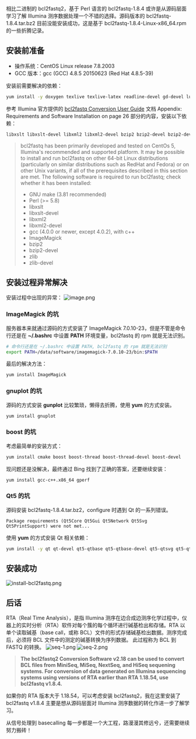相比二进制的 bcl2fastq2，基于 Perl 语言的 bcl2fastq-1.8.4 或许是从源码层面学习了解 Illumina 测序数据处理一个不错的选择。源码版本的 bcl2fastq-1.8.4.tar.bz2 目前没能安装成功，这是基于 bcl2fastq-1.8.4-Linux-x86_64.rpm 的一些折腾记录。

## 安装前准备

- 操作系统：CentOS Linux release 7.8.2003
- GCC 版本：gcc (GCC) 4.8.5 20150623 (Red Hat 4.8.5-39)

安装前需要解决的依赖：

```bash
yum install -y doxygen texlive texlive-latex readline-devel gd-devel lua-devel cairo-devel pango-devel wxGTK-devel libcaca-devel svgalib-devel
```

参考 Illumina 官方提供的 [bcl2fastq Conversion User Guide](https://support.illumina.com/content/dam/illumina-support/documents/documentation/software_documentation/bcl2fastq/bcl2fastq_letterbooklet_15038058brpmi.pdf) 文档 Appendix: Requirements and Software Installation on page 26 部分的内容，安装以下依赖：

```bash
libxslt libxslt-devel libxml2 libxml2-devel bzip2 bzip2-devel bzip2-devel-zlib zlib zlib-devel
```

> bcl2fastq has been primarily developed and tested on CentOs 5, Illumina's recommended
> and supported platform. It may be possible to install and run bcl2fastq on other 64-bit
> Linux distributions (particularly on similar distributions such as RedHat and Fedora) or
> on other Unix variants, if all of the prerequisites described in this section are met.
> The following software is required to run bcl2fastq; check whether it has been installed:
>
> - GNU make (3.81 recommended)
> - Perl (>= 5.8)
> - libxslt
> - libxslt-devel
> - libxml2
> - libxml2-devel
> - gcc (4.0.0 or newer, except 4.0.2), with c++
> - ImageMagick
> - bzip2
> - bzip2-devel
> - zlib
> - zlib-devel

## 安装过程异常解决

安装过程中出现的异常：
![image.png](https://cdn.nlark.com/yuque/0/2020/png/126032/1607997914151-350a92e3-bd86-4a6b-9c9e-3fcc3b26c965.png#height=116&id=cGmZG&originHeight=116&originWidth=693&originalType=binary&ratio=1&rotation=0&showTitle=false&size=14673&status=done&style=none&title=&width=693)

### ImageMagick 的坑

服务器本来就通过源码的方式安装了 ImageMagick 7.0.10-23，但是不管是命令行还是在 **~/.bashrc** 中设置 **PATH** 环境变量，bcl2fastq 的 rpm 就是无法识别。

```bash
# 命令行还是在 ~/.bashrc 中设置 PATH, bcl2fastq 的 rpm 就是无法识别
export PATH=/data/software/imagemagick-7.0.10-23/bin:$PATH
```

最后的解决方法：

```bash
yum install ImageMagick
```

### gnuplot 的坑

源码的方式安装 **gunplot** 比较繁琐，懒得去折腾，使用 **yum** 的方式安装。

```bash
yum install gnuplot
```

### boost 的坑

考虑最简单的安装方式：

```bash
yum install cmake boost boost-thread boost-thread-devel boost-devel
```

现问题还是没解决，最终通过 Bing 找到了正确的答案，还要继续安装：

```bash
yum install gcc-c++.x86_64 gperf
```

### Qt5 的坑

源码安装 bcl2fastq-1.8.4.tar.bz2，configure 时遇到 Qt 的一系列错误。

```shell
Package requirements (Qt5Core Qt5Gui Qt5Network Qt5Svg Qt5PrintSupport) were not met...
```

使用 **yum** 的方式安装 Qt 相关依赖：

```bash
yum install -y qt qt-devel qt5-qtbase qt5-qtbase-devel qt5-qtsvg qt5-qtsvg-devel
```

## 安装成功

![install-bcl2fastq.png](https://cdn.nlark.com/yuque/0/2020/png/126032/1608002988372-e5dbdec3-148c-4da7-8144-5991cb4dd4ec.png#height=591&id=GElmS&originHeight=591&originWidth=1097&originalType=binary&ratio=1&rotation=0&showTitle=false&size=39244&status=done&style=none&title=&width=1097)

## 后话

RTA（Real Time Analysis），是指 Illumina 测序在边合成边测序化学过程中，仪器上的实时分析（RTA）软件对每个簇的每个循环进行碱基检出和存储。RTA 以单个读取碱基（base call，或称 BCL）文件的形式存储碱基检出数据。测序完成后，必须将 BCL 文件中的测定的碱基转换为序列数据。 此过程称为 BCL 到 FASTQ 的转换。
![seq-1.png](https://cdn.nlark.com/yuque/0/2020/png/126032/1608167523398-b93ad7fb-c944-47e3-b1e8-68cd92854d5b.png#height=565&id=ZOOFj&originHeight=565&originWidth=799&originalType=binary&ratio=1&rotation=0&showTitle=false&size=266145&status=done&style=none&title=&width=799)
![seq-2.png](https://cdn.nlark.com/yuque/0/2020/png/126032/1608167534338-3d552304-120f-4724-a308-d878bf24f7ad.png#height=462&id=EqGFn&originHeight=462&originWidth=796&originalType=binary&ratio=1&rotation=0&showTitle=false&size=215707&status=done&style=none&title=&width=796)

> **The bcl2fastq2 Conversion Software v2.18 can be used to convert BCL files from MiniSeq, MiSeq, NextSeq, and HiSeq sequening systems. For conversion of data generated on Illumina sequencing systems using versions of RTA earlier than RTA 1.18.54, use bcl2fastq v1.8.4.**

如果你的 RTA 版本大于 1.18.54，可以考虑安装 bcl2fastq2，我在这里安装了 bcl2fastq v1.8.4 主要是想从源码层面对 Illumina 测序数据的转化作进一步了解学习。

从信号处理到 basecalling 每一步都是一个大工程，路漫漫其修远兮，还需要继续努力搬砖！
